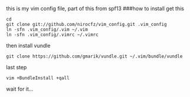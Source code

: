 this is my vim config file, part of this from spf13
###how to install
get this

    cd
    git clone git://github.com/nirocfz/vim_config.git .vim_config
    ln -sfn .vim_config/.vim ~/.vim
    ln -sfn .vim_config/.vimrc ~/.vimrc

then install vundle

    git clone https://github.com/gmarik/vundle.git ~/.vim/bundle/vundle

last step

    vim +BundleInstall +qall

wait for it...
